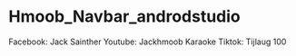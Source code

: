 # Hmoob_Navbar_androdstudio
 Facebook: Jack Sainther Youtube: Jackhmoob Karaoke Tiktok: Tijlaug 100
